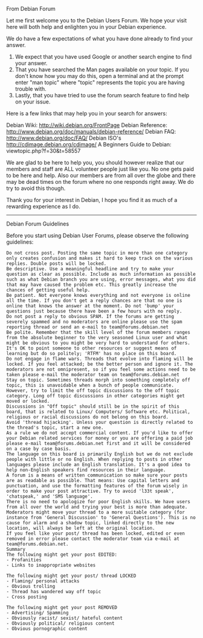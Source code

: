 From Debian Forum

Let me first welcome you to the Debian Users Forum. We hope your visit here will both help and enlighten you in your Debian experience.

We do have a few expectations of what you have done already to find your answer.
1) We expect that you have used Google or another search engine to find your answer.
2) That you have searched the Man pages available on your topic.
If you don't know how you may do this, open a terminal and at the prompt enter "man topic" where "topic" represents the topic you are having trouble with.
3) Lastly, that you have tried to use the forum search feature to find help on your issue.

Here is a few links that may help you in your search for answers:

Debian Wiki: http://wiki.debian.org/FrontPage
Debian Reference: http://www.debian.org/doc/manuals/debian-reference/
Debian FAQ: http://www.debian.org/doc/FAQ/
Debian ISO's http://cdimage.debian.org/cdimage/
A Beginners Guide to Debian: viewtopic.php?f=30&t=58557

We are glad to be here to help you, you should however realize that our members and staff are ALL volunteer people just like you. No one gets paid to be here and help. Also our members are from all over the globe and there may be dead times on the forum where no one responds right away. We do try to avoid this though.

Thank you for your interest in Debian, I hope you find it as much of a rewarding experience as I do.


-----------------------------------------------------------------------

Debian Forum Guidelines

Before you start using Debian User Forums, please observe the following guidelines:

    Do not cross post. Posting the same topic in more than one category only creates confusion and makes it hard to keep track on the various replies. Double posts will be locked.
    Be descriptive. Use a meaningful headline and try to make your question as clear as possible. Include as much information as possible such as what Debian branch you are using, error messages, what you did that may have caused the problem etc. This greatly increase the chances of getting useful help.
    Be patient. Not everyone knows everything and not everyone is online all the time. If you don't get a reply chances are that no one is online that knows the answer at the moment. Do not 'bump' your questions just because there have been a few hours with no reply.
    Do not post a reply to obvious SPAM. If the forums are getting severely spammed and no moderators are online please use the spam reporting thread or send an e-mail to team@forums.debian.net
    Be polite. Remember that the skill level of the forum members ranges from the absolute beginner to the very seasoned Linux user and what might be obvious to you might be very hard to understand for others. It's OK to point someone to other resources or suggest means of learning but do so politely; 'RTFM' has no place on this board.
    Do not engage in flame wars. Threads that evolve into flaming will be locked. If you feel attacked; be the better person and ignore it. The moderators are not omnipresent, so if you feel some actions need to be taken please e-mail the moderator team on team@forums.debian.net
    Stay on topic. Sometimes threads morph into something completely off topic, this is unavoidable when a bunch of people communicate. However, try to limit the off topic discussions to the off topic category. Long off topic discussions in other categories might get moved or locked.
    Discussions in "Off topic" should still be in the spirit of this board, that is related to Linux/ Computers/ Software etc. Political, religious or racial discussions do not belong on this board.
    Avoid 'thread hijacking'. Unless your question is directly related to the thread's topic, start a new one.
    As a rule we do not accept commercial content. If you'd like to offer your Debian related services for money or you are offering a paid job please e-mail team@forums.debian.net first and it will be considered on a case by case basis.
    The language on this board is primarily English but we do not exclude people with little or no English. When replying to posts in other languages please include an English translation. It's a good idea to help non-English speakers find resources in their language.
    A forum is a means of written communication so make sure your posts are as readable as possible. That means: Use capital letters and punctuation, and use the formatting features of the forum wisely in order to make your post attractive. Try to avoid 'l33t speak', 'chatspeak,' and 'SMS language'.
    There is no need to apologize for poor English skills. We have users from all over the world and trying your best is more than adequate.
    Moderators might move your thread to a more suitable category (for instance from 'General Discussion' to 'General Questions'). This is no cause for alarm and a shadow topic, linked directly to the new location, will always be left at the original location.
    If you feel like your post/ thread has been locked, edited or even removed in error please contact the moderator team via e-mail at team@forums.debian.net.
    Summary
    The following might get your post EDITED:
    - Profanities
    - Links to inappropriate websites

    The following might get your post/ thread LOCKED
    - Flaming/ personal attacks
    - Obvious trolling
    - Thread has wandered way off topic
    - Cross posting

    The following might get your post REMOVED
    - Advertising/ Spamming
    - Obviously racist/ sexist/ hateful content
    - Obviously political/ religious content
    - Obvious pornographic content



